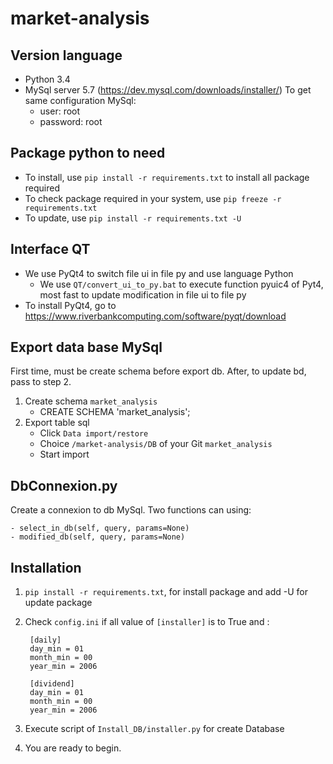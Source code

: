# market-analysis

## Version language
- Python 3.4
- MySql server 5.7 (https://dev.mysql.com/downloads/installer/)
  To get same configuration MySql: 
    - user: root
    - password: root

## Package python to need
- To install, use `pip install -r requirements.txt` to install all package required
- To check package required in your system, use `pip freeze -r requirements.txt`
- To update, use `pip install -r requirements.txt -U`

## Interface QT
- We use PyQt4 to switch file ui in file py and use language Python
    - We use `QT/convert_ui_to_py.bat` to execute function pyuic4 of Pyt4, 
      most fast to update modification in file ui to file py
- To install PyQt4, go to https://www.riverbankcomputing.com/software/pyqt/download

## Export data base MySql
First time, must be create schema before export db. After, to update bd,
pass to step 2.
1. Create schema `market_analysis`
    - CREATE SCHEMA 'market_analysis';
2. Export table sql
    - Click `Data import/restore`
    - Choice `/market-analysis/DB` of your Git `market_analysis`
    - Start import

## DbConnexion.py
Create a connexion to db MySql.
Two functions can using:

    - select_in_db(self, query, params=None)
    - modified_db(self, query, params=None)

## Installation
1. `pip install -r requirements.txt`, for install package and add -U for 
   update package
2. Check `config.ini` if all value of `[installer]` is to True and :

        [daily]
        day_min = 01
        month_min = 00
        year_min = 2006
        
        [dividend]
        day_min = 01
        month_min = 00
        year_min = 2006
3. Execute script of `Install_DB/installer.py` for create Database
4. You are ready to begin.
